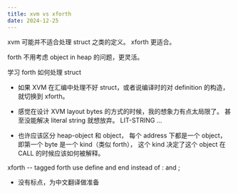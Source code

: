 ```yaml
---
title: xvm vs xforth
date: 2024-12-25
---
```


xvm 可能并不适合处理 struct 之类的定义。
xforth 更适合。

forth 不用考虑 object in heap 的问题，更灵活。

学习 forth 如何处理 struct

- 如果 XVM 在汇编中处理不好 struct，或者说编译时的对 definition 的构造，
  就切换到 xforth。

- 感觉在设计 XVM layout bytes 的方式的时候，我的想象力有点太局限了。
  甚至没能解决 literal string 就想放弃。
  LIT-STRING <kind> <length> <byte> ...

- 也许应该区分 heap-object 和 object，
  每个 address 下都是一个 object，即第一个 byte 是一个 kind（类似 forth），
  这个 kind 决定了这个 object 在 CALL 的时候应该如何被解释。

xforth -- tagged forth use define and end instead of : and ;

- 没有标点，为中文翻译做准备

